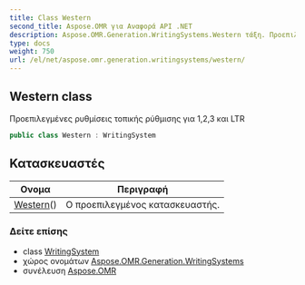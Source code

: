 ```yaml
---
title: Class Western
second_title: Aspose.OMR για Αναφορά API .NET
description: Aspose.OMR.Generation.WritingSystems.Western τάξη. Προεπιλεγμένες ρυθμίσεις τοπικής ρύθμισης για 123 και LTR
type: docs
weight: 750
url: /el/net/aspose.omr.generation.writingsystems/western/
---
```

## Western class

Προεπιλεγμένες ρυθμίσεις τοπικής ρύθμισης για 1,2,3 και LTR

```csharp
public class Western : WritingSystem
```

## Κατασκευαστές

| Ονομα | Περιγραφή |
| --- | --- |
| [Western](western/)() | Ο προεπιλεγμένος κατασκευαστής. |

### Δείτε επίσης

* class [WritingSystem](../writingsystem/)
* χώρος ονομάτων [Aspose.OMR.Generation.WritingSystems](../../aspose.omr.generation.writingsystems/)
* συνέλευση [Aspose.OMR](../../)


